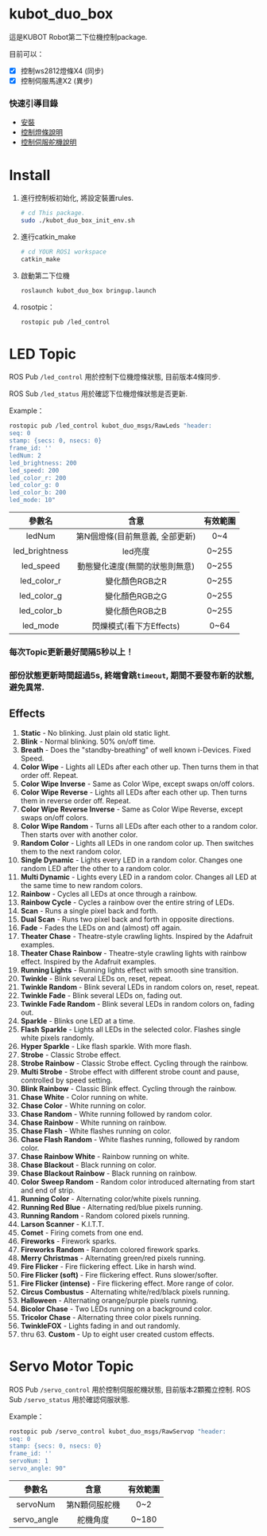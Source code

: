 # kubot_duo_box
這是KUBOT Robot第二下位機控制package.

目前可以：

- [x] 控制ws2812燈條X4 (同步)
- [x] 控制伺服馬達X2 (異步)

### 快速引導目錄
 - [安裝](#install)
 - [控制燈條說明](#led-topic)
 - [控制伺服舵機說明](#servo-motor-topic)

# Install

1. 進行控制板初始化, 將設定裝置rules. 
   ```sh
   # cd This package.
   sudo ./kubot_duo_box_init_env.sh
   ```

2. 進行catkin_make
   ```sh
   # cd YOUR ROS1 workspace
   catkin_make
   ```

3. 啟動第二下位機
   ```sh
   roslaunch kubot_duo_box bringup.launch
   ```

4. rosotpic： 
   ```sh
   rostopic pub /led_control 
   ```

# LED Topic

ROS Pub `/led_control` 用於控制下位機燈條狀態, 目前版本4條同步.

ROS Sub `/led_status` 用於確認下位機燈條狀態是否更新.

Example：
   ```sh
   rostopic pub /led_control kubot_duo_msgs/RawLeds "header:
   seq: 0
   stamp: {secs: 0, nsecs: 0}
   frame_id: ''
   ledNum: 2
   led_brightness: 200
   led_speed: 200
   led_color_r: 200
   led_color_g: 0
   led_color_b: 200
   led_mode: 10" 
   ```

|     參數名     |              含意               | 有效範圍 |
| :------------: | :-----------------------------: | :------: |
|     ledNum     | 第N個燈條(目前無意義, 全部更新) |   0~4    |
| led_brightness |             led亮度             |  0~255   |
|   led_speed    | 動態變化速度(無關的狀態則無意)  |  0~255   |
|  led_color_r   |         變化顏色RGB之R          |  0~255   |
|  led_color_g   |         變化顏色RGB之G          |  0~255   |
|  led_color_b   |         變化顏色RGB之B          |  0~255   |
|    led_mode    |     閃爍模式(看下方Effects)     |   0~64   |

### 每次Topic更新最好間隔5秒以上！
### 部份狀態更新時間超過5s, 終端會跳`timeout`, 期間不要發布新的狀態, 避免異常.


Effects
-------

1. **Static** - No blinking. Just plain old static light.
2. **Blink** - Normal blinking. 50% on/off time.
3. **Breath** - Does the "standby-breathing" of well known i-Devices. Fixed Speed.
4. **Color Wipe** - Lights all LEDs after each other up. Then turns them in that order off. Repeat.
5. **Color Wipe Inverse** - Same as Color Wipe, except swaps on/off colors.
6. **Color Wipe Reverse** - Lights all LEDs after each other up. Then turns them in reverse order off. Repeat.
7. **Color Wipe Reverse Inverse** - Same as Color Wipe Reverse, except swaps on/off colors.
8. **Color Wipe Random** - Turns all LEDs after each other to a random color. Then starts over with another color.
9. **Random Color** - Lights all LEDs in one random color up. Then switches them to the next random color.
10. **Single Dynamic** - Lights every LED in a random color. Changes one random LED after the other to a random color.
11. **Multi Dynamic** - Lights every LED in a random color. Changes all LED at the same time to new random colors.
12. **Rainbow** - Cycles all LEDs at once through a rainbow.
13. **Rainbow Cycle** - Cycles a rainbow over the entire string of LEDs.
14. **Scan** - Runs a single pixel back and forth.
15. **Dual Scan** - Runs two pixel back and forth in opposite directions.
16. **Fade** - Fades the LEDs on and (almost) off again.
17. **Theater Chase** - Theatre-style crawling lights. Inspired by the Adafruit examples.
18. **Theater Chase Rainbow** - Theatre-style crawling lights with rainbow effect. Inspired by the Adafruit examples.
19. **Running Lights** - Running lights effect with smooth sine transition.
20. **Twinkle** - Blink several LEDs on, reset, repeat.
21. **Twinkle Random** - Blink several LEDs in random colors on, reset, repeat.
22. **Twinkle Fade** - Blink several LEDs on, fading out.
23. **Twinkle Fade Random** - Blink several LEDs in random colors on, fading out.
24. **Sparkle** - Blinks one LED at a time.
25. **Flash Sparkle** - Lights all LEDs in the selected color. Flashes single white pixels randomly.
26. **Hyper Sparkle** - Like flash sparkle. With more flash.
27. **Strobe** - Classic Strobe effect.
28. **Strobe Rainbow** - Classic Strobe effect. Cycling through the rainbow.
29. **Multi Strobe** - Strobe effect with different strobe count and pause, controlled by speed setting.
30. **Blink Rainbow** - Classic Blink effect. Cycling through the rainbow.
31. **Chase White** - Color running on white.
32. **Chase Color** - White running on color.
33. **Chase Random** - White running followed by random color.
34. **Chase Rainbow** - White running on rainbow.
35. **Chase Flash** - White flashes running on color.
36. **Chase Flash Random** - White flashes running, followed by random color.
37. **Chase Rainbow White** - Rainbow running on white.
38. **Chase Blackout** - Black running on color.
39. **Chase Blackout Rainbow** - Black running on rainbow.
40. **Color Sweep Random** - Random color introduced alternating from start and end of strip.
41. **Running Color** - Alternating color/white pixels running.
42. **Running Red Blue** - Alternating red/blue pixels running.
43. **Running Random** - Random colored pixels running.
44. **Larson Scanner** - K.I.T.T.
45. **Comet** - Firing comets from one end.
46. **Fireworks** - Firework sparks.
47. **Fireworks Random** - Random colored firework sparks.
48. **Merry Christmas** - Alternating green/red pixels running.
49. **Fire Flicker** - Fire flickering effect. Like in harsh wind.
50. **Fire Flicker (soft)** - Fire flickering effect. Runs slower/softer.
51. **Fire Flicker (intense)** - Fire flickering effect. More range of color.
52. **Circus Combustus** - Alternating white/red/black pixels running.
53. **Halloween** - Alternating orange/purple pixels running.
54. **Bicolor Chase** - Two LEDs running on a background color.
55. **Tricolor Chase** - Alternating three color pixels running.
56. **TwinkleFOX** - Lights fading in and out randomly.
57. thru 63. **Custom** - Up to eight user created custom effects.


# Servo Motor Topic

ROS Pub `/servo_control` 用於控制伺服舵機狀態, 目前版本2顆獨立控制.
ROS Sub `/servo_status` 用於確認伺服狀態.

Example：
   ```sh
   rostopic pub /servo_control kubot_duo_msgs/RawServop "header:
   seq: 0
   stamp: {secs: 0, nsecs: 0}
   frame_id: ''
   servoNum: 1
   servo_angle: 90" 
   ```

|     參數名     |              含意               | 有效範圍 |
| :------------: | :-----------------------------: | :------: |
|     servoNum     | 第N顆伺服舵機 |   0~2    |
| servo_angle |   舵機角度     |  0~180   |
